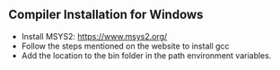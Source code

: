 ## Compiler Installation for Windows
- Install MSYS2: https://www.msys2.org/
- Follow the steps mentioned on the website to install gcc
- Add the location to the bin folder in the path environment variables.
